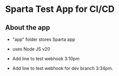# Sparta Test App for CI/CD

## About the app

- "app" folder stores Sparta app
- uses Node JS v20

- Add line to test webhook 3:10pm
- Add line to test webhook for dev branch 3:34pm.
